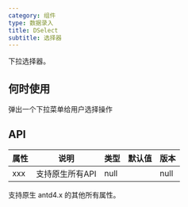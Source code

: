 ```yaml
---
category: 组件
type: 数据录入
title: DSelect
subtitle: 选择器
---
```


下拉选择器。

## 何时使用
 
弹出一个下拉菜单给用户选择操作

## API

| 属性 | 说明 | 类型 | 默认值 | 版本 |
| --- | --- | --- | --- | --- |
| xxx | 支持原生所有API | null  | | null |  |



支持原生 antd4.x 的其他所有属性。

